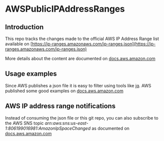 # AWSPublicIPAddressRanges

## Introduction

This repo tracks the changes made to the official AWS IP Address Range list available on [https://ip-ranges.amazonaws.com/ip-ranges.json](https://ip-ranges.amazonaws.com/ip-ranges.json)

More details about the content are documented on [docs.aws.amazon.com](http://docs.aws.amazon.com/general/latest/gr/aws-ip-ranges.html)

## Usage examples

Since AWS publishes a json file it is easy to filter using tools like [jq](https://stedolan.github.io/jq/). AWS published some good examples on [docs.aws.amazon.com](http://docs.aws.amazon.com/general/latest/gr/aws-ip-ranges.html)

## AWS IP address range notifications

Instead of consuming the json file or this git repo, you can also subscribe to the AWS SNS topic _arn:aws:sns:us-east-1:806199016981:AmazonIpSpaceChanged_ as documented on [docs.aws.amazon.com](http://docs.aws.amazon.com/general/latest/gr/aws-ip-ranges.html)
